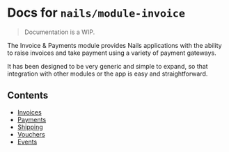 # Docs for `nails/module-invoice`
> Documentation is a WIP.


The Invoice & Payments module provides Nails applications with the ability to raise invoices and take payment using a variety of payment gateways.

It has been designed to be very generic and simple to expand, so that integration with other modules or the app is easy and straightforward.


## Contents

- [Invoices](invoices.md)
- [Payments](payments.md)
- [Shipping](shipping.md)
- [Vouchers](vouchers.md)
- [Events](events.md)
